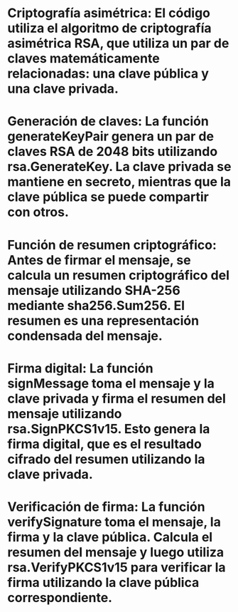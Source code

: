 # Criptografía asimétrica: El código utiliza el algoritmo de criptografía asimétrica RSA, que utiliza un par de claves matemáticamente relacionadas: una clave pública y una clave privada.

# Generación de claves: La función generateKeyPair genera un par de claves RSA de 2048 bits utilizando rsa.GenerateKey. La clave privada se mantiene en secreto, mientras que la clave pública se puede compartir con otros.

# Función de resumen criptográfico: Antes de firmar el mensaje, se calcula un resumen criptográfico del mensaje utilizando SHA-256 mediante sha256.Sum256. El resumen es una representación condensada del mensaje.

# Firma digital: La función signMessage toma el mensaje y la clave privada y firma el resumen del mensaje utilizando rsa.SignPKCS1v15. Esto genera la firma digital, que es el resultado cifrado del resumen utilizando la clave privada.

# Verificación de firma: La función verifySignature toma el mensaje, la firma y la clave pública. Calcula el resumen del mensaje y luego utiliza rsa.VerifyPKCS1v15 para verificar la firma utilizando la clave pública correspondiente.

